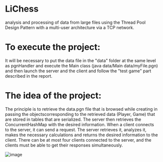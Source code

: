 # LiChess
analysis and processing of data from large files using the Thread Pool Design Pattern with a multi-user architecture via a TCP network.

# To execute the project:
It will be necessary to put the data file in the "data" folder at the same level as pgnHandler and execute the Main class (java data/Main data/myFile.pgn) and then launch the server and the client and follow the "test game" part described in the report.

# The idea of the project:
The principle is to retrieve the data.pgn file that is browsed while creating in passing the objectscorresponding to the retrieved data (Player, Game) that are stored in tables that are serialized. The server then retrieves the ConcurrentHashMap with the desired information. When a client connects to the server, it can send a request. The server retrieves it, analyzes it, makes the necessary calculations and returns the desired information to the client. There can be at most four clients connected to the server, and the clients must be able to get their responses simultaneously.

![image](https://user-images.githubusercontent.com/116093616/225275643-e421a0dc-35ea-471c-b1cf-2ba2d042ef12.png)
